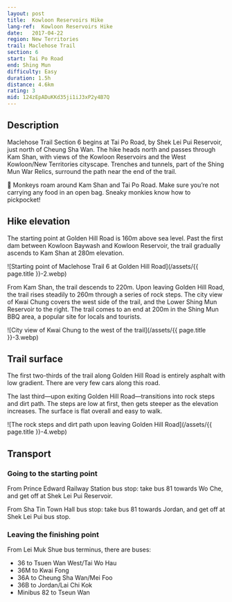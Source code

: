 ```yaml
---
layout: post
title:  Kowloon Reservoirs Hike
lang-ref:  Kowloon Reservoirs Hike
date:   2017-04-22
region: New Territories
trail: Maclehose Trail
section: 6
start: Tai Po Road
end: Shing Mun
difficulty: Easy
duration: 1.5h
distance: 4.6km
rating: 3
mid: 124zEpADuKKd35ji1iJ3xP2y4B7Q
---
```

## Description

Maclehose Trail Section 6 begins at Tai Po Road, by Shek Lei Pui Reservoir, just north of Cheung Sha Wan. The hike heads north and passes through Kam Shan, with views of the Kowloon Reservoirs and the West Kowloon/New Territories cityscape. Trenches and tunnels, part of the Shing Mun War Relics, surround the path near the end of the trail.

🐒 Monkeys roam around Kam Shan and Tai Po Road. Make sure you’re not carrying any food in an open bag. Sneaky monkies know how to pickpocket!

## Hike elevation

The starting point at Golden Hill Road is 160m above sea level. Past the first dam between Kowloon Baywash and Kowloon Reservoir, the trail gradually ascends to Kam Shan at 280m elevation.

![Starting point of Maclehose Trail 6 at Golden Hill Road](/assets/{{ page.title }}-2.webp)

From Kam Shan, the trail descends to 220m. Upon leaving Golden Hill Road, the trail rises steadily to 260m through a series of rock steps. The city view of Kwai Chung covers the west side of the trail, and the Lower Shing Mun Reservoir to the right. The trail comes to an end at 200m in the Shing Mun BBQ area, a popular site for locals and tourists.

![City view of Kwai Chung to the west of the trail](/assets/{{ page.title }}-3.webp)

## Trail surface

The first two-thirds of the trail along Golden Hill Road is entirely asphalt with low gradient. There are very few cars along this road.

The last third—upon exiting Golden Hill Road—transitions into rock steps and dirt path. The steps are low at first, then gets steeper as the elevation increases. The surface is flat overall and easy to walk.

![The rock steps and dirt path upon leaving Golden Hill Road](/assets/{{ page.title }}-4.webp)

## Transport

### Going to the starting point

From Prince Edward Railway Station bus stop: take bus 81 towards Wo Che, and get off at Shek Lei Pui Reservoir.

From Sha Tin Town Hall bus stop: take bus 81 towards Jordan, and get off at Shek Lei Pui bus stop.

### Leaving the finishing point

From Lei Muk Shue bus terminus, there are buses:
- 36 to Tsuen Wan West/Tai Wo Hau
- 36M to Kwai Fong
- 36A to Cheung Sha Wan/Mei Foo
- 36B to Jordan/Lai Chi Kok
- Minibus 82 to Tseun Wan